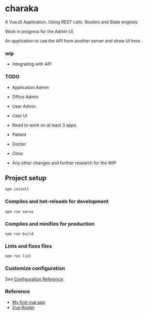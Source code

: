 # charaka

A VueJS Application. Using REST calls, Routers and State engines.

Work in progress for the Admin UI.

An application to use the API from another server and show UI here.

### wip

 - Integrating with API 

### TODO

 - Application Admin
 - Office Admin
 - User Admin
 - User UI

 - Need to work on at least 3 apps
  - Patient
  - Doctor
  - Clinic
 
 - Any other changes and further research for the WIP



## Project setup
```
npm install
```

### Compiles and hot-reloads for development
```
npm run serve
```

### Compiles and minifies for production
```
npm run build
```

### Lints and fixes files
```
npm run lint
```

### Customize configuration
See [Configuration Reference](https://cli.vuejs.org/config/).


### Reference

 - [My first vue app][1]
 - [Vue Router][v-2]

















[1]: https://github.com/saumya/Vue101
[v-2]: https://router.vuejs.org/